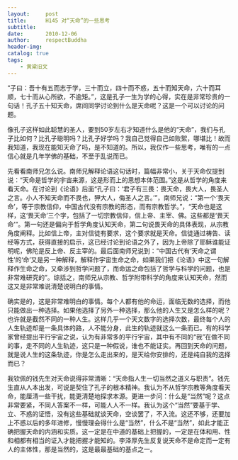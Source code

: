 ```yaml
---
layout:     post
title:      H145 对“天命”的一些思考
subtitle:   
date:       2010-12-06
author:     respectBuddha
header-img: 
catalog: true
tags:
    - 黄粱旧文
---
```


“子曰：吾十有五而志于学，三十而立，四十而不惑，五十而知天命，六十而耳顺，七十而从心所欲，不逾矩。”，这是孔子一生为学的心得，实在是非常珍贵的一句话！孔子五十知天命，席间同学讨论到什么是天命呢？这是一个可以讨论的问题。

像孔子这样如此聪慧的圣人，要到50岁左右才知道什么是他的“天命”，我们与孔子比如何？比孔子聪明吗？比孔子好学吗？我自己觉得自己如败絮，哪堪比！故而我知道，我现在能知天命了吗，是不知道的。所以，我仅作一些思考，唯有的一点信心就是几年学佛的基础，不至于乱说而已。

先看看南师兄怎么说。南师兄解释论语这句话时，篇幅非常小，关于天命仅提到说：“天命是哲学的宇宙来源，这是形而上的思想本体范围。”这是从哲学的角度来看天命。在讨论到《论语》后面“孔子曰：‘君子有三畏：畏天命，畏大人，畏圣人之言。小人不知天命而不畏也，狎大人，侮圣人之言。’”，南师兄说：“第一个‘畏天命’，等于宗教信仰，中国古代没有宗教的形态，而有宗教哲学。”，“天命也是这样，这‘畏天命’三个字，包括了一切宗教信仰，信上帝、主宰、佛。这些都是‘畏天命’”。第一句还是偏向于哲学角度认知天命，第二句说畏天命的具体表现，从宗教角度阐释。比如信上帝，主对信徒有要求，这个要求就是天命。信徒通过祷告、读经等方式，获得直接的启示，这已经讨论到论语之外了，因为上帝除了耶稣谁能证明呢，佛陀是反上帝、反主宰的。最后面南师兄说到：“中国古代有‘天命之谓性’的‘命’又是另一种解释，解释作宇宙生命之命，如果我们把《论语》中这一句解释作生命之命，又牵涉到哲学问题了，而命运之命包括了哲学与科学的问题，也是非常难研究的”。综括之，南师兄从宗教、哲学附带科学的角度来认知天命，然而这又是非常难说清楚说明白的事情。

确实是的，这是非常难明白的事情。每个人都有他的命运，面临无数的选择，而他只能做出一种选择。如果他选择了另外一种选择，那么他的人生又是怎么样的呢？也许就是截然不同的一种人生。这样几乎一个天文数字的选择次数，最终每个人的人生轨迹却是一条具体的路，人不能分身，此生的轨迹就这么一条而已。有的科学家曾经提出平行宇宙之说，认为有非常多的平行宇宙，其中有不同的“我”在做不同的事，走不同的人生轨迹，这只是一种假说，谁也不能证实。再回到天命的问题，就是说人生的这条轨迹，你是怎么走出来的，是天给你安排的，还是纯自我的选择而已？

我钦佩的钱先生对天命说得非常清晰：“天命指人生一切当然之道义与职责”。钱先生直从人本出发，可说是契住了孔子的根本精神。我认为不从哲学宗教等角度看天命，能厘清一些干扰，能更清楚地探求本源。更进一步问：什么是“当然”呢？这点非常要紧，不同人答案不一样，可能人人不一样。我认为这个“当然”要基于学、立、不惑的证悟，没有这些基础就谈天命，空谈罢了，不入流。这还不够，还要加上不惑以后的多年进修，慢慢理会得什么是“当然”，什么不是“当然”，如此才能正确把握天命的内涵和实质。这一定是在中道的基础上把握的，一定是在体和用、性和相都有相当的证入才能把握才能知的。李泽厚先生反复说天命不是命定而一定有人的主体性，那是当然的，这是最最基础的基点之一。
